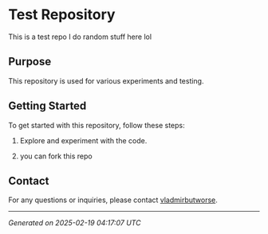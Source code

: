 # Test Repository

This is a test repo I do random stuff here
lol

## Purpose

This repository is used for various experiments and testing.

## Getting Started

To get started with this repository, follow these steps:


1. Explore and experiment with the code.

2. you can fork this repo

## Contact

For any questions or inquiries, please contact [vladmirbutworse](https://github.com/vladmirbutworse).

---

*Generated on 2025-02-19 04:17:07 UTC*
